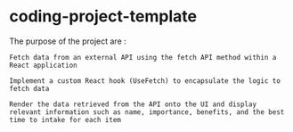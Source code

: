 # coding-project-template
The purpose of the project are :

    Fetch data from an external API using the fetch API method within a React application

    Implement a custom React hook (UseFetch) to encapsulate the logic to fetch data

    Render the data retrieved from the API onto the UI and display relevant information such as name, importance, benefits, and the best time to intake for each item
